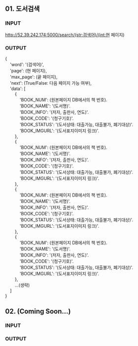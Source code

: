 ## 01. 도서검색
### INPUT
http://52.39.242.174:5000/search/(str:검색어)/(int:현 페이지)

### OUTPUT
{</br>
&nbsp;&nbsp;&nbsp;&nbsp;'word': '(검색어)',</br>
&nbsp;&nbsp;&nbsp;&nbsp;'page': (현 페이지),</br>
&nbsp;&nbsp;&nbsp;&nbsp;'max_page': (끝 페이지),</br>
&nbsp;&nbsp;&nbsp;&nbsp;'next': (True/False: 다음 페이지 가능 여부),</br>
&nbsp;&nbsp;&nbsp;&nbsp;'data': [</br>
&nbsp;&nbsp;&nbsp;&nbsp;&nbsp;&nbsp;&nbsp;&nbsp;{</br>
&nbsp;&nbsp;&nbsp;&nbsp;&nbsp;&nbsp;&nbsp;&nbsp;&nbsp;&nbsp;&nbsp;&nbsp;'BOOK_NUM': (원본페이지 DB에서의 책 번호).</br>
&nbsp;&nbsp;&nbsp;&nbsp;&nbsp;&nbsp;&nbsp;&nbsp;&nbsp;&nbsp;&nbsp;&nbsp;'BOOK_NAME': '(도서명)'.</br>
&nbsp;&nbsp;&nbsp;&nbsp;&nbsp;&nbsp;&nbsp;&nbsp;&nbsp;&nbsp;&nbsp;&nbsp;'BOOK_INFO': '(저자, 출판사, 연도)'.</br>
&nbsp;&nbsp;&nbsp;&nbsp;&nbsp;&nbsp;&nbsp;&nbsp;&nbsp;&nbsp;&nbsp;&nbsp;'BOOK_CODE': '(청구기호)'.</br>
&nbsp;&nbsp;&nbsp;&nbsp;&nbsp;&nbsp;&nbsp;&nbsp;&nbsp;&nbsp;&nbsp;&nbsp;'BOOK_STATUS': '(도서상태: 대출가능, 대출불가, 폐기대상)'.</br>
&nbsp;&nbsp;&nbsp;&nbsp;&nbsp;&nbsp;&nbsp;&nbsp;&nbsp;&nbsp;&nbsp;&nbsp;'BOOK_IMGURL': '(도서표지이미지 링크)'.</br>
&nbsp;&nbsp;&nbsp;&nbsp;&nbsp;&nbsp;&nbsp;&nbsp;},</br>
&nbsp;&nbsp;&nbsp;&nbsp;&nbsp;&nbsp;&nbsp;&nbsp;{</br>
&nbsp;&nbsp;&nbsp;&nbsp;&nbsp;&nbsp;&nbsp;&nbsp;&nbsp;&nbsp;&nbsp;&nbsp;'BOOK_NUM': (원본페이지 DB에서의 책 번호).</br>
&nbsp;&nbsp;&nbsp;&nbsp;&nbsp;&nbsp;&nbsp;&nbsp;&nbsp;&nbsp;&nbsp;&nbsp;'BOOK_NAME': '(도서명)'.</br>
&nbsp;&nbsp;&nbsp;&nbsp;&nbsp;&nbsp;&nbsp;&nbsp;&nbsp;&nbsp;&nbsp;&nbsp;'BOOK_INFO': '(저자, 출판사, 연도)'.</br>
&nbsp;&nbsp;&nbsp;&nbsp;&nbsp;&nbsp;&nbsp;&nbsp;&nbsp;&nbsp;&nbsp;&nbsp;'BOOK_CODE': '(청구기호)'.</br>
&nbsp;&nbsp;&nbsp;&nbsp;&nbsp;&nbsp;&nbsp;&nbsp;&nbsp;&nbsp;&nbsp;&nbsp;'BOOK_STATUS': '(도서상태: 대출가능, 대출불가, 폐기대상)'.</br>
&nbsp;&nbsp;&nbsp;&nbsp;&nbsp;&nbsp;&nbsp;&nbsp;&nbsp;&nbsp;&nbsp;&nbsp;'BOOK_IMGURL': '(도서표지이미지 링크)'.</br>
&nbsp;&nbsp;&nbsp;&nbsp;&nbsp;&nbsp;&nbsp;&nbsp;},</br>
&nbsp;&nbsp;&nbsp;&nbsp;&nbsp;&nbsp;&nbsp;&nbsp;{</br>
&nbsp;&nbsp;&nbsp;&nbsp;&nbsp;&nbsp;&nbsp;&nbsp;&nbsp;&nbsp;&nbsp;&nbsp;'BOOK_NUM': (원본페이지 DB에서의 책 번호).</br>
&nbsp;&nbsp;&nbsp;&nbsp;&nbsp;&nbsp;&nbsp;&nbsp;&nbsp;&nbsp;&nbsp;&nbsp;'BOOK_NAME': '(도서명)'.</br>
&nbsp;&nbsp;&nbsp;&nbsp;&nbsp;&nbsp;&nbsp;&nbsp;&nbsp;&nbsp;&nbsp;&nbsp;'BOOK_INFO': '(저자, 출판사, 연도)'.</br>
&nbsp;&nbsp;&nbsp;&nbsp;&nbsp;&nbsp;&nbsp;&nbsp;&nbsp;&nbsp;&nbsp;&nbsp;'BOOK_CODE': '(청구기호)'.</br>
&nbsp;&nbsp;&nbsp;&nbsp;&nbsp;&nbsp;&nbsp;&nbsp;&nbsp;&nbsp;&nbsp;&nbsp;'BOOK_STATUS': '(도서상태: 대출가능, 대출불가, 폐기대상)'.</br>
&nbsp;&nbsp;&nbsp;&nbsp;&nbsp;&nbsp;&nbsp;&nbsp;&nbsp;&nbsp;&nbsp;&nbsp;'BOOK_IMGURL': '(도서표지이미지 링크)'.</br>
&nbsp;&nbsp;&nbsp;&nbsp;&nbsp;&nbsp;&nbsp;&nbsp;},</br>
&nbsp;&nbsp;&nbsp;&nbsp;&nbsp;&nbsp;&nbsp;&nbsp;{</br>
&nbsp;&nbsp;&nbsp;&nbsp;&nbsp;&nbsp;&nbsp;&nbsp;&nbsp;&nbsp;&nbsp;&nbsp;'BOOK_NUM': (원본페이지 DB에서의 책 번호).</br>
&nbsp;&nbsp;&nbsp;&nbsp;&nbsp;&nbsp;&nbsp;&nbsp;&nbsp;&nbsp;&nbsp;&nbsp;'BOOK_NAME': '(도서명)'.</br>
&nbsp;&nbsp;&nbsp;&nbsp;&nbsp;&nbsp;&nbsp;&nbsp;&nbsp;&nbsp;&nbsp;&nbsp;'BOOK_INFO': '(저자, 출판사, 연도)'.</br>
&nbsp;&nbsp;&nbsp;&nbsp;&nbsp;&nbsp;&nbsp;&nbsp;&nbsp;&nbsp;&nbsp;&nbsp;'BOOK_CODE': '(청구기호)'.</br>
&nbsp;&nbsp;&nbsp;&nbsp;&nbsp;&nbsp;&nbsp;&nbsp;&nbsp;&nbsp;&nbsp;&nbsp;'BOOK_STATUS': '(도서상태: 대출가능, 대출불가, 폐기대상)'.</br>
&nbsp;&nbsp;&nbsp;&nbsp;&nbsp;&nbsp;&nbsp;&nbsp;&nbsp;&nbsp;&nbsp;&nbsp;'BOOK_IMGURL': '(도서표지이미지 링크)'.</br>
&nbsp;&nbsp;&nbsp;&nbsp;&nbsp;&nbsp;&nbsp;&nbsp;},</br>
&nbsp;&nbsp;&nbsp;&nbsp;&nbsp;&nbsp;&nbsp;&nbsp;...(생략)</br>
&nbsp;&nbsp;&nbsp;&nbsp;]</br>
}</br>

## 02. (Coming Soon...)
### INPUT
### OUTPUT
